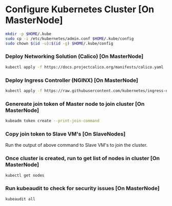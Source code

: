 # Configure Kubernetes Cluster [On MasterNode]

```bash
mkdir -p $HOME/.kube
sudo cp -i /etc/kubernetes/admin.conf $HOME/.kube/config
sudo chown $(id -u):$(id -g) $HOME/.kube/config
```

### Deploy Networking Solution (Calico) [On MasterNode]

```bash
kubectl apply -f https://docs.projectcalico.org/manifests/calico.yaml
```

### Deploy Ingress Controller (NGINX) [On MasterNode]

```bash
kubectl apply -f https://raw.githubusercontent.com/kubernetes/ingress-nginx/controller-v0.49.0/deploy/static/provider/baremetal/deploy.yaml
```


### Genereate join token of Master node to join cluster [On MasterNode]

```bash
kubeadm token create --print-join-command
 ```

### Copy join token to Slave VM's [On SlaveNodes]
Run the output of above command to Slave VM's to join the cluster.

### Once cluster is created, run to get list of nodes in cluster [On MasterNode]

```bash
kubectl get nodes
```

### Run kubeaudit to check for security issues [On MasterNode]

```bash
kubeaudit all
```